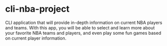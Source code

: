 # cli-nba-project
CLI application that will provide in-depth information on current NBA players and teams. With this app, you will be able to select and learn more about your favorite NBA teams and players, and even play some fun games based on current player information. 
